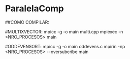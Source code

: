 # ParalelaComp
##COMO COMPILAR:

#MULTIXVECTOR:
mpicc -g -o main multi.cpp
mpiexec -n <NRO_PROCESOS> main

#ODDEVENSORT:
mpicc -g -o main oddevens.c
mpirin -np <NRO_PROCESOS> --oversubcribe main



